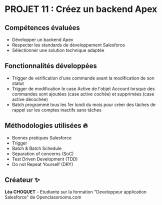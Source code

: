 
  # PROJET 11 : Créez un backend Apex   
  
  ## Compétences évaluées   
  - Développer un backend Apex
  - Respecter les standards de développement Salesforce
  - Sélectionner une solution technique adaptée

  ## Fonctionnalités développées   
  - Trigger de vérification d'une commande avant la modification de son statut 
  - Trigger de modification le case Active de l'objet Account lorsque des commandes sont ajoutées (case active cochée) et supprimées (case active décochée)
  - Batch programmé tous les 1er lundi du mois pour créer des tâches de rappel sur les comptes inactifs sans tâches


  ## Méthodologies utilisées 🔥  
  - Bonnes pratiques Salesforce 
  - Trigger 
  - Batch & Batch Schedule 
  - Separation of concerns (SoC)
  - Test Driven Development (TDD)
  - Do not Repeat Yourself (DRY)
      
  ## Créateur ✨  
  **Léa CHOQUET** - Etudiante sur la formation "Developpeur application Salesforce" de Openclassrooms.com 
  